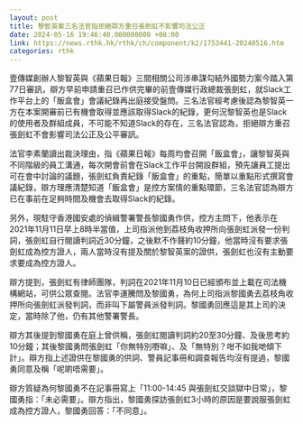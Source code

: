 ```yaml
---
layout: post
title: 黎智英案三名法官指拒絕辯方重召張劍虹不影響司法公正
date: 2024-05-16 19:46:40.000000000 +08:00
link: https://news.rthk.hk/rthk/ch/component/k2/1753441-20240516.htm
categories: rthk
---
```


壹傳媒創辦人黎智英與《蘋果日報》三間相關公司涉串謀勾結外國勢力案今踏入第77日審訊，辯方早前申請重召已作供完畢的前壹傳媒行政總裁張劍虹，就Slack工作平台上的「飯盒會」會議紀錄再出庭接受盤問。三名法官經考慮後認為黎智英一方在本案開審前已有機會取得並應該取得Slack的紀錄，更何況黎智英也是Slack的使用者及群組成員，不可能不知道Slack的存在，三名法官認為，拒絕辯方重召張劍虹不會影響司法公正及公平審訊。

法官李素蘭讀出裁決理由，指《蘋果日報》每周均會召開「飯盒會」，讓黎智英與不同階級的員工溝通，每次開會前會在Slack工作平台開設群組，預先讓員工提出可在會中討論的議題，張劍虹負責紀錄「飯盒會」的重點，簡單以重點形式撰寫會議紀錄，辯方理應清楚知道「飯盒會」是控方案情的重點環節，三名法官認為辯方已在事前在足夠時間及機會去取得Slack的紀錄。

另外，現駐守香港國安處的偵緝警署警長黎國勇作供，控方主問下，他表示在2021年11月11日早上8時半當值，上司指派他到荔枝角收押所向張劍虹派發一份判詞，張劍虹自行閱讀判詞近30分鐘，之後默不作聲約10分鐘，他當時沒有要求張劍虹成為控方證人，兩人當時沒有提及關於黎智英案的證供，張劍虹也沒有主動要求要成為控方證人。

辯方提到，張劍虹有律師團隊，判詞在2021年11月10日已經頒布並上載在司法機構網站，可供公眾查閱。法官李運騰問及黎國勇，為何上司指派黎國勇去荔枝角收押所向張劍虹派發判詞，而非叫下屬警員派發判詞。黎國勇回應這是其上司的決定，當時除了他，仍有其他警署警長。

辯方其後提到黎國勇在庭上曾供稱，張劍虹閱讀判詞約20至30分鐘、及後思考約10分鐘；其後黎國勇問張劍虹「你無特別嘢嘛」、及「無特別？咁不如我哋傾下計」。辯方指上述證供在黎國勇的供詞、警員記事冊和調查報告均沒有提過，黎國勇同意及稱「呢啲唔需要」。

辯方質疑為何黎國勇不在記事冊寫上「11:00-14:45 與張劍虹交談獄中日常」，黎國勇指：「未必需要」。辯方指出，黎國勇探訪張劍虹3小時的原因是要說服張劍虹成為控方證人，黎國勇回答：「不同意」。
